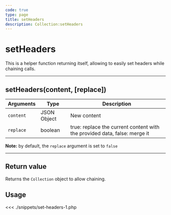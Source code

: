```yaml
---
code: true
type: page
title: setHeaders
description: Collection:setHeaders
---
```


# setHeaders

This is a helper function returning itself, allowing to easily set headers while chaining calls.

---

## setHeaders(content, [replace])

| Arguments | Type        | Description                                                               |
| --------- | ----------- | ------------------------------------------------------------------------- |
| `content` | JSON Object | New content                                                               |
| `replace` | boolean     | true: replace the current content with the provided data, false: merge it |

**Note:** by default, the `replace` argument is set to `false`

---

## Return value

Returns the `Collection` object to allow chaining.

## Usage

<<< ./snippets/set-headers-1.php
